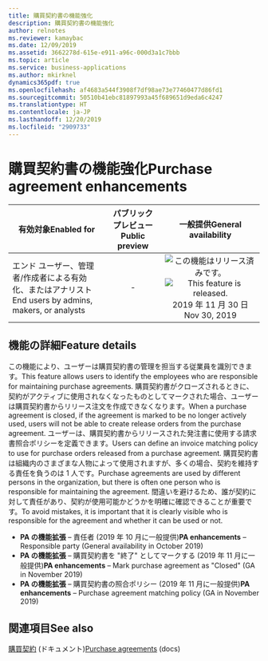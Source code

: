 ```yaml
---
title: 購買契約書の機能強化
description: 購買契約書の機能強化
author: relnotes
ms.reviewer: kamaybac
ms.date: 12/09/2019
ms.assetid: 3662278d-615e-e911-a96c-000d3a1c7bbb
ms.topic: article
ms.service: business-applications
ms.author: mkirknel
dynamics365pdf: true
ms.openlocfilehash: af4683a544f3908f7df98ae73e77460477d86fd1
ms.sourcegitcommit: 50510b41ebc81897993a45f689651d9eda6c4247
ms.translationtype: HT
ms.contentlocale: ja-JP
ms.lasthandoff: 12/20/2019
ms.locfileid: "2909733"
---
```

# <a name="purchase-agreement-enhancements"></a><span data-ttu-id="f9901-103">購買契約書の機能強化</span><span class="sxs-lookup"><span data-stu-id="f9901-103">Purchase agreement enhancements</span></span>


| <span data-ttu-id="f9901-104">有効対象</span><span class="sxs-lookup"><span data-stu-id="f9901-104">Enabled for</span></span>    |  <span data-ttu-id="f9901-105">パブリック プレビュー</span><span class="sxs-lookup"><span data-stu-id="f9901-105">Public preview</span></span> | <span data-ttu-id="f9901-106">一般提供</span><span class="sxs-lookup"><span data-stu-id="f9901-106">General availability</span></span> | 
| ---------- | :----------: |:----------: |
|<span data-ttu-id="f9901-107">エンド ユーザー、管理者/作成者による有効化、またはアナリスト</span><span class="sxs-lookup"><span data-stu-id="f9901-107">End users by admins, makers, or analysts</span></span>|-| <span data-ttu-id="f9901-108">![この機能はリリース済みです。](/dynamics365-release-plan/media/green-checkmark.png "この機能はリリース済みです。")</span><span class="sxs-lookup"><span data-stu-id="f9901-108">![This feature is released.](/dynamics365-release-plan/media/green-checkmark.png "This feature is released.")</span></span> <span data-ttu-id="f9901-109">2019 年 11 月 30 日</span><span class="sxs-lookup"><span data-stu-id="f9901-109">Nov 30, 2019</span></span>|






## <a name="feature-details"></a><span data-ttu-id="f9901-110">機能の詳細</span><span class="sxs-lookup"><span data-stu-id="f9901-110">Feature details</span></span>
<!--feature detail start -->
<span data-ttu-id="f9901-111">この機能により、ユーザーは購買契約書の管理を担当する従業員を識別できます。</span><span class="sxs-lookup"><span data-stu-id="f9901-111">This feature allows users to identify the employees who are responsible for maintaining purchase agreements.</span></span> <span data-ttu-id="f9901-112">購買契約書がクローズされるときに、契約がアクティブに使用されなくなったものとしてマークされた場合、ユーザーは購買契約書からリリース注文を作成できなくなります。</span><span class="sxs-lookup"><span data-stu-id="f9901-112">When a purchase agreement is closed, if the agreement is marked to be no longer actively used, users will not be able to create release orders from the purchase agreement.</span></span> <span data-ttu-id="f9901-113">ユーザーは、購買契約書からリリースされた発注書に使用する請求書照合ポリシーを定義できます。</span><span class="sxs-lookup"><span data-stu-id="f9901-113">Users can define an invoice matching policy to use for purchase orders released from a purchase agreement.</span></span> <span data-ttu-id="f9901-114">購買契約書は組織内のさまざまな人物によって使用されますが、多くの場合、契約を維持する責任を負うのは 1 人です。</span><span class="sxs-lookup"><span data-stu-id="f9901-114">Purchase agreements are used by different persons in the organization, but there is often one person who is responsible for maintaining the agreement.</span></span> <span data-ttu-id="f9901-115">間違いを避けるため、誰が契約に対して責任があり、契約が使用可能かどうかを明確に確認できることが重要です。</span><span class="sxs-lookup"><span data-stu-id="f9901-115">To avoid mistakes, it is important that it is clearly visible who is responsible for the agreement and whether it can be used or not.</span></span>

- <span data-ttu-id="f9901-116">**PA の機能拡張** – 責任者 (2019 年 10 月に一般提供)</span><span class="sxs-lookup"><span data-stu-id="f9901-116">**PA enhancements** – Responsible party (General availability in October 2019)</span></span>
- <span data-ttu-id="f9901-117">**PA の機能拡張** – 購買契約書を "終了" としてマークする (2019 年 11 月に一般提供)</span><span class="sxs-lookup"><span data-stu-id="f9901-117">**PA enhancements** – Mark purchase agreement as "Closed" (GA in November 2019)</span></span>
- <span data-ttu-id="f9901-118">**PA の機能拡張** – 購買契約書の照合ポリシー (2019 年 11 月に一般提供)</span><span class="sxs-lookup"><span data-stu-id="f9901-118">**PA enhancements** – Purchase agreement matching policy (GA in November 2019)</span></span>
<!--feature detail end -->










## <a name="see-also"></a><span data-ttu-id="f9901-119">関連項目</span><span class="sxs-lookup"><span data-stu-id="f9901-119">See also</span></span>

<span data-ttu-id="f9901-120">[購買契約](https://docs.microsoft.com/dynamics365/supply-chain/procurement/purchase-agreements) (ドキュメント)</span><span class="sxs-lookup"><span data-stu-id="f9901-120">[Purchase agreements](https://docs.microsoft.com/dynamics365/supply-chain/procurement/purchase-agreements) (docs)</span></span>
